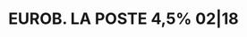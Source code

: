 ---
layout: asset
title: EUROB. LA POSTE 4,5% 02|18                                  
isin: FR0010586081
---
